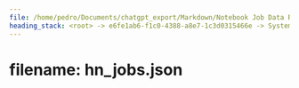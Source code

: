 ```yaml
---
file: /home/pedro/Documents/chatgpt_export/Markdown/Notebook Job Data Retrieval.md
heading_stack: <root> -> e6fe1ab6-f1c0-4388-a8e7-1c3d0315466e -> System -> 24b915fb-e8ff-4102-a875-7f7ea2e2a439 -> System -> aaa2b941-2299-4711-b7fd-52b2da380ed6 -> User -> 6b4fac93-b94a-4f43-82b6-a7a4868044f3 -> Assistant -> c63832c2-df1d-4483-aa9f-ab7e910c8f16 -> Tool -> generated by datamodel-codegen: -> filename:  hn_jobs.json -> timestamp: 2023-09-25T20:22:55+00:00 -> 7b502702-4ce6-40b4-a0ef-439d804f78d0 -> Assistant -> aaa2543c-cd16-4a49-a6dd-36e85c82c60d -> User -> e4e1553a-f7a4-423f-9b5e-134aa2af861c -> Assistant -> 1ca395da-d1b3-4508-8161-5abf783be70e -> Tool -> generated by datamodel-codegen: -> filename:  hn_jobs.json -> timestamp: 2023-09-25T20:22:55+00:00 -> Show a random company -> 5d3bf0ba-b6ce-43f7-a5ca-3fb27a031604 -> Assistant -> aaa20425-66a2-4835-8049-deec7f8467e5 -> User -> 8b440c17-4bdf-495b-b2ae-dc5e8dd7d533 -> Assistant -> 9109e1e2-41f1-493c-b9fa-e314ed35a8ff -> Tool -> generated by datamodel-codegen: -> filename:  hn_jobs.json -> timestamp: 2023-09-25T20:22:55+00:00 -> Show a random company -> 4e987c7e-6f39-476e-ad69-a6cf0713e1ed -> Assistant -> aaa27db9-6747-43da-8090-16c8aa422c6e -> User -> b15cc185-bd79-4692-9c5e-7a893c810569 -> Assistant -> 97ca0ab7-bc48-4897-9931-1d973fd70e02 -> Tool -> generated by datamodel-codegen: -> filename:  hn_jobs.json
---
```

#   filename:  hn_jobs.json
